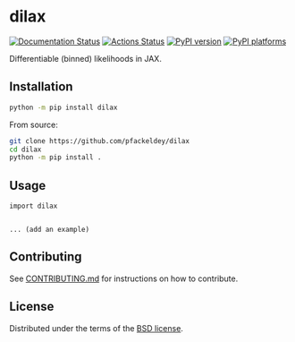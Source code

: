 # dilax

[![Documentation Status](https://readthedocs.org/projects/dilax/badge/?version=latest)](https://dilax.readthedocs.io/en/latest/?badge=latest)
[![Actions Status][actions-badge]][actions-link]
[![PyPI version][pypi-version]][pypi-link]
[![PyPI platforms][pypi-platforms]][pypi-link]

Differentiable (binned) likelihoods in JAX.

## Installation

```bash
python -m pip install dilax
```

From source:

```bash
git clone https://github.com/pfackeldey/dilax
cd dilax
python -m pip install .
```

## Usage

```python3
import dilax


... (add an example)
```

## Contributing

See [CONTRIBUTING.md](CONTRIBUTING.md) for instructions on how to contribute.

## License

Distributed under the terms of the [BSD license](LICENSE).

<!-- prettier-ignore-start -->
[actions-badge]:            https://github.com/pfackeldey/dilax/workflows/CI/badge.svg
[actions-link]:             https://github.com/pfackeldey/dilax/actions
[pypi-link]:                https://pypi.org/project/dilax/
[pypi-platforms]:           https://img.shields.io/pypi/pyversions/dilax
[pypi-version]:             https://img.shields.io/pypi/v/dilax
<!-- prettier-ignore-end -->

